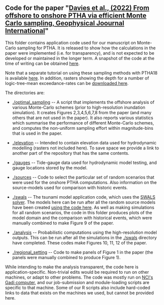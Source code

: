 Code for the paper "[Davies et al., (2022) From offshore to onshore PTHA via efficient Monte Carlo sampling, Geophysical Joournal International](https://doi.org/10.1093/gji/ggac140)"
---------------------------------------------------------------------------------------

This folder contains application code used for our manuscript on Monte-Carlo sampling for PTHA. It is released to show how the calculations in the paper were implemented (i.e. for transparency), and is not expected to be developed or maintained in the longer term. A snapshot of the code at the time of writing can be obtained [here](https://github.com/GeoscienceAustralia/ptha/releases/tag/09April2022).

Note that a separate tutorial on using these sampling methods with PTHA18 is available [here](../../ptha_access/example_event_access_scripts/random_scenarios_non_uniform_and_importance_sampling). In addition, rasters showing the depth for a number of logic-tree-mean exceedance-rates can be [downloaded here](https://thredds.nci.org.au/thredds/fileServer/fj6/PTHA/Tonga_Monte_Carlo_PTHA_DaviesEtAl2022/Davies2022_GJI_paper_Tongatapu_inundation_hazard.zip).


The directories are:

* [./optimal_sampling](./optimal_sampling) -- A script that implements the offshore analysis of various Monte-Carlo schemes (prior to high-resolution inundation simulation). It creates Figures 2,3,4,5,6,7,8 from the paper (and many others that are not used in the paper). It also reports various statistics which summarise the performance of different Monte-Carlo schemes, and computes the non-uniform sampling effort within magnitude-bins that is used in the paper. 

* [./elevation](./elevation) -- Intended to contain elevation data used for hydrodynamic modelling (rasters not included here). To save space we provide a link to another part of the repository that has the same contents.

* [./gauges](./gauges) -- Tide-gauge data used for hydrodynamic model testing, and gauge locations stored by the model. 

* [./sources](./sources) -- Code to select the particular set of random scenarios that were used for the onshore PTHA computations. Also information on the source-models used for comparison with historic events.

* [./swals](./swals) -- The tsunami model application code, which uses the [SWALS solver](../../propagation/SWALS). The models here can be run after all the random source models have been created [using the code here](./sources/random/). As well as making simulations for all random scenarios, the code in this folder produces plots of the model domain and the comparison with historical events, which were manually combined to make Figure 9 of the paper.

* [./analysis](./analysis) -- Probabilistic computations using the high-resolution model outputs. This can be run after all the simulations in the [./swals](./swals) directory have completed. These codes make Figures 10, 11, 12 of the paper.

* [./regional_setting](./regional_setting) -- Code to make panels of Figure 1 in the paper (the panels were manually combined to produce Figure 1).

While intending to make the analysis transparent, the code here is application-specific. Non-trivial edits would be required to run on other machines, or adapt to other problems. The code was mostly run on [NCI's Gadi computer](https://nci.org.au/our-systems/hpc-systems), and our job-submission and module-loading scripts are specific to that machine. Some of our R scripts also include hard-coded links to data that exists on the machines we used, but cannot be provided here. 
